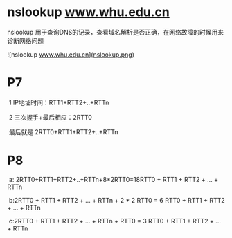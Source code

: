 # nslookup www.whu.edu.cn

nslookup 用于查询DNS的记录，查看域名解析是否正确，在网络故障的时候用来诊断网络问题

![nslookup www.whu.edu.cn](nslookup.png)



# P7

​		1   IP地址时间：RTT1+RTT2+..+RTTn

​	    2   三次握手+最后相应：2RTT0

​        最后就是   2RTT0+RTT1+RTT2+..+RTTn

# P8

​		a:  2RTT0+RTT1+RTT2+..+RTTn+8*2RTT0=18RTT0 + RTT1 + RTT2 + … + RTTn

​        b:2RTT0 + RTT1 + RTT2 + … + RTTn + 2 * 2 RTT0 = 6 RTT0 + RTT1 + RTT2 + … + RTTn

​		c:2RTT0 + RTT1 + RTT2 + … + RTTn + RTT0 = 3 RTT0 + RTT1 + RTT2 + … + RTTn

